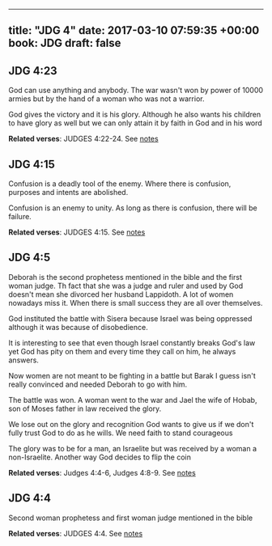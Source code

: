 
---
title: "JDG 4"
date: 2017-03-10 07:59:35 +00:00
book: JDG
draft: false
---

## JDG 4:23

God can use anything and anybody. The war wasn't won by power of 10000 armies but by the hand of a woman who was not a warrior. 

God gives the victory and it is his glory. Although he also wants his children to have glory as well but we can only attain it by faith in God and in his word

**Related verses**: JUDGES 4:22-24. See [notes](https://my.bible.com/notes/2587690759122313755)


## JDG 4:15

Confusion is a deadly tool of the enemy. Where there is confusion, purposes and intents are abolished.

Confusion is an enemy to unity. As long as there is confusion, there will be failure.

**Related verses**: JUDGES 4:15. See [notes](https://my.bible.com/notes/2587684379485266448)


## JDG 4:5

Deborah is the second prophetess mentioned in the bible and the first woman judge. Th fact that she was a judge and ruler and used by God doesn't mean she divorced her husband Lappidoth. A lot of women nowadays miss it. When there is small success they are all over themselves.

God instituted the battle with Sisera because Israel was being oppressed although it was because of disobedience.

It is interesting to see that even though Israel constantly breaks God's law yet God has pity on them and every time they call on him, he always answers.

Now women are not meant to be fighting in a battle but Barak I guess isn't really convinced and needed Deborah to go with him.

The battle was won. A woman went to the war and  Jael the wife of Hobab, son of Moses father in law received the glory.

We lose out on the glory and recognition God wants to give us if we don't fully trust God to do as he wills. We need faith to stand courageous


The glory was to be for a man, an Israelite but was received by a woman a non-Israelite. Another way God decides to flip the coin

**Related verses**: Judges 4:4-6, Judges 4:8-9. See [notes](https://my.bible.com/notes/2587681516755345930)


## JDG 4:4

Second woman prophetess and first woman judge mentioned in the bible

**Related verses**: JUDGES 4:4. See [notes](https://my.bible.com/notes/2587675545266020860)

